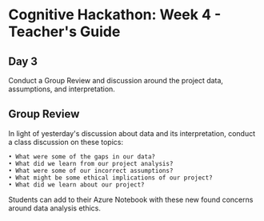 # Cognitive Hackathon: Week 4 - Teacher's Guide
## Day 3

Conduct a Group Review and discussion around the project data, assumptions, and interpretation.

## Group Review
In light of yesterday's discussion about data and its interpretation, conduct a class discussion on these topics:

	• What were some of the gaps in our data?
    • What did we learn from our project analysis?
	• What were some of our incorrect assumptions?
	• What might be some ethical implications of our project?
	• What did we learn about our project?

Students can add to their Azure Notebook with these new found concerns around data analysis ethics.